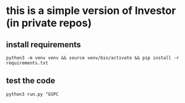 # this is a simple version of Investor  (in private repos)

## install requirements 
```
python3 -m venv venv && source venv/bin/activate && pip install -r requirements.txt

```

## test the code
```
python3 run.py ^GSPC

```
